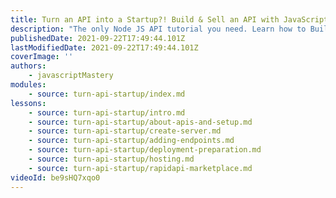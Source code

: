 ```yaml
---
title: Turn an API into a Startup?! Build & Sell an API with JavaScript
description: "The only Node JS API tutorial you need. Learn how to Build and Deploy your own fully custom JavaScript API with Node and Express from scratch. Once you've learned that, I'll teach you how to put it on a platform called RapidAPI, set the pricing tiers, start selling, and finally, build a business around it."
publishedDate: 2021-09-22T17:49:44.101Z
lastModifiedDate: 2021-09-22T17:49:44.101Z
coverImage: ''
authors:
    - javascriptMastery
modules:
    - source: turn-api-startup/index.md
lessons:
    - source: turn-api-startup/intro.md
    - source: turn-api-startup/about-apis-and-setup.md
    - source: turn-api-startup/create-server.md
    - source: turn-api-startup/adding-endpoints.md
    - source: turn-api-startup/deployment-preparation.md
    - source: turn-api-startup/hosting.md
    - source: turn-api-startup/rapidapi-marketplace.md
videoId: be9sHQ7xqo0
---
```

